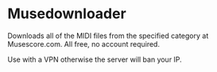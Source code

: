# Musedownloader
Downloads all of the MIDI files from the specified category at Musescore.com. All free, no account required.

Use with a VPN otherwise the server will ban your IP.
